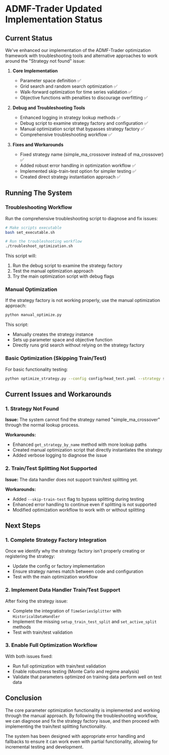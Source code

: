 # ADMF-Trader Updated Implementation Status

## Current Status

We've enhanced our implementation of the ADMF-Trader optimization framework with troubleshooting tools and alternative approaches to work around the "Strategy not found" issue:

1. **Core Implementation**
   - Parameter space definition ✅
   - Grid search and random search optimization ✅
   - Walk-forward optimization for time series validation ✅
   - Objective functions with penalties to discourage overfitting ✅

2. **Debug and Troubleshooting Tools**
   - Enhanced logging in strategy lookup methods ✅
   - Debug script to examine strategy factory and configuration ✅
   - Manual optimization script that bypasses strategy factory ✅
   - Comprehensive troubleshooting workflow ✅

3. **Fixes and Workarounds**
   - Fixed strategy name (simple_ma_crossover instead of ma_crossover) ✅
   - Added robust error handling in optimization workflow ✅
   - Implemented skip-train-test option for simpler testing ✅
   - Created direct strategy instantiation approach ✅

## Running The System

### Troubleshooting Workflow

Run the comprehensive troubleshooting script to diagnose and fix issues:

```bash
# Make scripts executable
bash set_executable.sh

# Run the troubleshooting workflow
./troubleshoot_optimization.sh
```

This script will:
1. Run the debug script to examine the strategy factory
2. Test the manual optimization approach
3. Try the main optimization script with debug flags

### Manual Optimization

If the strategy factory is not working properly, use the manual optimization approach:

```bash
python manual_optimize.py
```

This script:
- Manually creates the strategy instance
- Sets up parameter space and objective function
- Directly runs grid search without relying on the strategy factory

### Basic Optimization (Skipping Train/Test)

For basic functionality testing:

```bash
python optimize_strategy.py --config config/head_test.yaml --strategy simple_ma_crossover --param-file config/parameter_spaces/ma_crossover_params.yaml --skip-train-test --verbose
```

## Current Issues and Workarounds

### 1. Strategy Not Found

**Issue:** The system cannot find the strategy named "simple_ma_crossover" through the normal lookup process.

**Workarounds:**
- Enhanced `get_strategy_by_name` method with more lookup paths
- Created manual optimization script that directly instantiates the strategy
- Added verbose logging to diagnose the issue

### 2. Train/Test Splitting Not Supported

**Issue:** The data handler does not support train/test splitting yet.

**Workarounds:**
- Added `--skip-train-test` flag to bypass splitting during testing
- Enhanced error handling to continue even if splitting is not supported
- Modified optimization workflow to work with or without splitting

## Next Steps

### 1. Complete Strategy Factory Integration

Once we identify why the strategy factory isn't properly creating or registering the strategy:
- Update the config or factory implementation
- Ensure strategy names match between code and configuration
- Test with the main optimization workflow

### 2. Implement Data Handler Train/Test Support

After fixing the strategy issue:
- Complete the integration of `TimeSeriesSplitter` with `HistoricalDataHandler`
- Implement the missing `setup_train_test_split` and `set_active_split` methods
- Test with train/test validation

### 3. Enable Full Optimization Workflow

With both issues fixed:
- Run full optimization with train/test validation
- Enable robustness testing (Monte Carlo and regime analysis)
- Validate that parameters optimized on training data perform well on test data

## Conclusion

The core parameter optimization functionality is implemented and working through the manual approach. By following the troubleshooting workflow, we can diagnose and fix the strategy factory issue, and then proceed with implementing the train/test splitting functionality.

The system has been designed with appropriate error handling and fallbacks to ensure it can work even with partial functionality, allowing for incremental testing and development.
